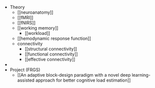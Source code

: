 - Theory
	- [[neuroanatomy]]
	- [[fMRI]]
	- [[fNIRS]]
	- [[working memory]]
		- [[workload]]
	- [[hemodynamic response function]]
	- connectivity
		- [[structural connectivity]]
		- [[functional connectivity]]
		- [[effective connectivity]]
-
- Project (FRGS)
	- [[An adaptive block-design paradigm with a novel deep learning-assisted approach for better cognitive load estimation]]